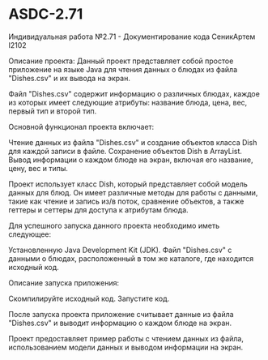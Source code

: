 # ASDC-2.71
Индивидуальная работа №2.71 - Документирование кода СеникАртем I2102

Описание проекта:
Данный проект представляет собой простое приложение на языке Java для чтения данных о блюдах из файла "Dishes.csv" и их вывода на экран.

Файл "Dishes.csv" содержит информацию о различных блюдах, каждое из которых имеет следующие атрибуты: название блюда, цена, вес, первый тип и второй тип.

Основной функционал проекта включает:

   Чтение данных из файла "Dishes.csv" и создание объектов класса Dish для каждой записи в файле.
   Сохранение объектов Dish в ArrayList.
   Вывод информации о каждом блюде на экран, включая его название, цену, вес и типы.

Проект использует класс Dish, который представляет собой модель данных для блюд. Он имеет различные методы для работы с данными, такие как чтение и запись из/в поток, сравнение объектов, а также геттеры и сеттеры для доступа к атрибутам блюда.

Для успешного запуска данного проекта необходимо иметь следующее:

   Установленную Java Development Kit (JDK).
   Файл "Dishes.csv" с данными о блюдах, расположенный в том же каталоге, где находится исходный код.
   
Описание запуска приложения:

   Скомпилируйте исходный код.
   Запустите код.

После запуска проекта приложение считывает данные из файла "Dishes.csv" и выводит информацию о каждом блюде на экран.

Проект предоставляет пример работы с чтением данных из файла, использованием модели данных и выводом информации на экран.
